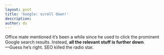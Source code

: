 ```yaml
---
layout: post
title: 'Google: scroll down!'
description:
author: ds
---
```


Office mate mentioned it’s been a while since he used to click the prominent Google search results. Instead, __all the relevant stuff is further down__.  
—Guess he’s right. SEO killed the radio star.
